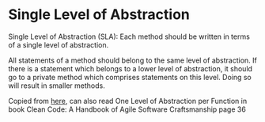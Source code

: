 # Single Level of Abstraction

Single Level of Abstraction \(SLA\): Each method should be written in terms of a single level of abstraction.

All statements of a method should belong to the same level of abstraction. If there is a statement which belongs to a lower level of abstraction, it should go to a private method which comprises statements on this level. Doing so will result in smaller methods.

Copied from [here](http://principles-wiki.net/principles:single_level_of_abstraction), can also read One Level of Abstraction per Function in book Clean Code: A Handbook of Agile Software Craftsmanship page 36

